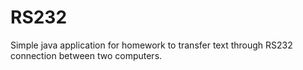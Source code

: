 RS232
===========

Simple java application for homework to transfer text through RS232 connection
between two computers.
